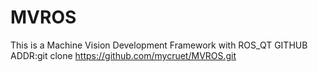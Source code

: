# MVROS
This is a Machine Vision  Development Framework with ROS_QT
GITHUB ADDR:git clone https://github.com/mycruet/MVROS.git

